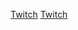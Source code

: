 [Twitch](Category:Protoflux{{#translation:}} "wikilink")
[Twitch](Category:NodeMenu{{#translation:}} "wikilink")